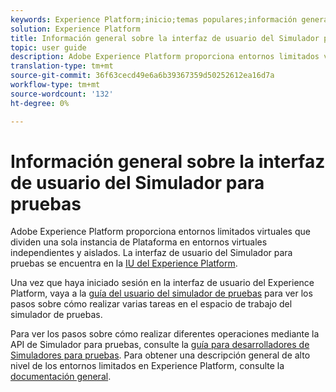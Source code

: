 ```yaml
---
keywords: Experience Platform;inicio;temas populares;información general sobre el simulador de pruebas
solution: Experience Platform
title: Información general sobre la interfaz de usuario del Simulador para pruebas
topic: user guide
description: Adobe Experience Platform proporciona entornos limitados virtuales que dividen una sola instancia de Plataforma en entornos virtuales independientes y aislados. La interfaz de usuario del Simulador para pruebas se encuentra en la interfaz de usuario del Experience Platform.
translation-type: tm+mt
source-git-commit: 36f63cecd49e6a6b39367359d50252612ea16d7a
workflow-type: tm+mt
source-wordcount: '132'
ht-degree: 0%

---
```



# Información general sobre la interfaz de usuario del Simulador para pruebas


Adobe Experience Platform proporciona entornos limitados virtuales que dividen una sola instancia de Plataforma en entornos virtuales independientes y aislados. La interfaz de usuario del Simulador para pruebas se encuentra en la [IU del Experience Platform](https://platform.adobe.com).

Una vez que haya iniciado sesión en la interfaz de usuario del Experience Platform, vaya a la [guía del usuario del simulador de pruebas](user-guide.md) para ver los pasos sobre cómo realizar varias tareas en el espacio de trabajo del simulador de pruebas.

Para ver los pasos sobre cómo realizar diferentes operaciones mediante la API de Simulador para pruebas, consulte la [guía para desarrolladores de Simuladores para pruebas](../api/getting-started.md). Para obtener una descripción general de alto nivel de los entornos limitados en Experience Platform, consulte la [documentación general](../home.md).

